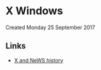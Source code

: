 # X Windows
Created Monday 25 September 2017

Links
-----

* [X and NeWS history](http://minnie.tuhs.org/pipermail/tuhs/2017-September/010471.html)


